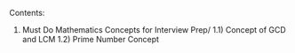 Contents:
1) Must Do Mathematics Concepts for Interview Prep/
1.1) Concept of GCD and LCM
1.2) Prime Number Concept
